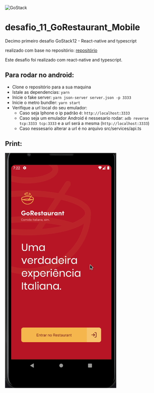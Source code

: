 <img alt="GoStack" src="https://storage.googleapis.com/golden-wind/bootcamp-gostack/header-desafios.png" />


# desafio_11_GoRestaurant_Mobile

Decimo primeiro desafio GoStack12 - React-native and typescript

realizado com base no repositório: [repositório](https://github.com/rocketseat-education/gostack-template-react-native-delivery)

Este desafio foi realizado com react-native and typescript.


## Para rodar no android:
- Clone o repositório para a sua maquina
- Istale as dependencias: ``yarn``
- Inicie o fake server: ``yarn json-server server.json -p 3333``
- Inicie o metro bundler: ``yarn start``
- Verifique a url local do seu emulador:
  - Caso seja Iphone o ip padrão é: ``http://localhost:3333``
  - Caso seja um emulador Android é nessesario rodar: ``adb reverse tcp:3333 tcp:3333`` e a url será a mesma (``http://localhost:3333``)
  - Caso nessesario alterar a url é no arquivo src/services/api.ts

## Print:

![](assets/app.gif)
